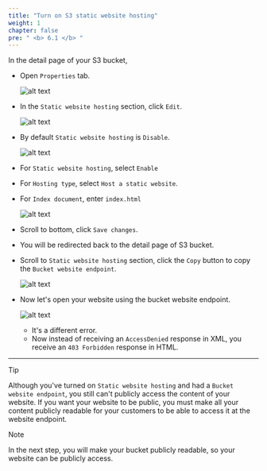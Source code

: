```yaml
---
title: "Turn on S3 static website hosting"
weight: 1
chapter: false
pre: " <b> 6.1 </b> "
---
```


In the detail page of your S3 bucket,

- Open `Properties` tab.

  ![alt text](/images/workshop-3/s3-bucket--properties.jpg)

- In the `Static website hosting` section, click `Edit`.

  ![alt text](/images/workshop-3/s3-bucket--properties--static-website-hosting--edit.jpg)

- By default `Static website hosting` is `Disable`.

  ![alt text](/images/workshop-3/s3-bucket--properties--static-website-hosting--disable.jpg)

- For `Static website hosting`, select `Enable`
- For `Hosting type`, select `Host a static website`.
- For `Index document`, enter `index.html`

  ![alt text](/images/workshop-3/s3-bucket--properties--static-website-hosting--index-document.jpg)

- Scroll to bottom, click `Save changes`.

- You will be redirected back to the detail page of S3 bucket.
- Scroll to `Static website hosting` section, click the `Copy` button to copy the `Bucket website endpoint`.

  ![alt text](/images/workshop-3/s3-bucket--properties--static-website-hosting--bucket-website-endpoint.jpg)

- Now let's open your website using the bucket website endpoint.

  ![alt text](/images/workshop-3/s3-bucket--properties--static-website-hosting--403.png)

  - It's a different error.
  - Now instead of receiving an `AccessDenied` response in XML, you receive an `403 Forbidden` response in HTML.

---

> [!TIP]
> Although you've turned on `Static website hosting` and had a `Bucket website endpoint`, you still can't publicly access the content of your website.
> If you want your website to be public, you must make all your content publicly readable for your customers to be able to access it at the website endpoint.

> [!NOTE]
> In the next step, you will make your bucket publicly readable, so your website can be publicly access.
